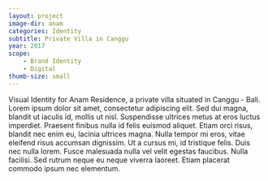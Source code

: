 ```yaml
---
layout: project
image-dir: anam
categories: Identity
subtitle: Private Villa in Canggu
year: 2017
scope:
    - Brand Identity
    - Digital
thumb-size: small
---
```

Visual Identity for Anam Residence, a private villa situated in Canggu - Bali. Lorem ipsum dolor sit amet, consectetur adipiscing elit. Sed dui magna, blandit ut iaculis id, mollis ut nisl. Suspendisse ultrices metus at eros luctus imperdiet. Praesent finibus nulla id felis euismod aliquet. Etiam orci risus, blandit nec enim eu, lacinia ultrices magna. Nulla tempor mi eros, vitae eleifend risus accumsan dignissim. Ut a cursus mi, id tristique felis. Duis nec nulla lorem. Fusce malesuada nulla vel velit egestas faucibus. Nulla facilisi. Sed rutrum neque eu neque viverra laoreet. Etiam placerat commodo ipsum nec elementum.